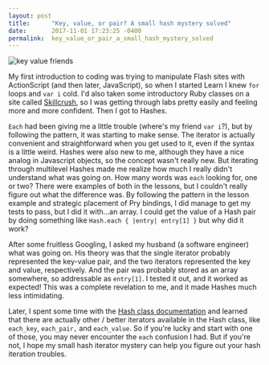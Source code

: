 ```yaml
---
layout: post
title:      "Key, value, or pair? A small hash mystery solved"
date:       2017-11-01 17:23:25 -0400
permalink:  key_value_or_pair_a_small_hash_mystery_solved
---
```


![key value friends](https://imgur.com/a/cFhf9)

My first introduction to coding was trying to manipulate Flash sites with ActionScript (and then later, JavaScript), so when I started Learn I knew `for` loops and `var i` cold. I'd also taken some introductory Ruby classes on a site called [Skillcrush](https://skillcrush.com/), so I was getting through labs pretty easily and feeling more and more confident. Then I got to Hashes.

`Each` had been giving me a little trouble (where's my friend `var i`?), but by following the pattern, it was starting to make sense. The iterator is actually convenient and straightforward when you get used to it, even if the syntax is a little weird. Hashes were also new to me, although they have a nice analog in Javascript objects, so the concept wasn't really new. But iterating through multilevel Hashes made me realize how much I really didn't understand what was going on. How many words was `each` looking for, one or two? There were examples of both in the lessons, but I couldn't really figure out what the difference was. By following the pattern in the lesson example and strategic placement of Pry bindings, I did manage to get my tests to pass, but I did it with...an array. I could get the value of a Hash pair by doing something like `Hash.each { |entry| entry[1] }` but why did it work? 

After some fruitless Googling, I asked my husband (a software engineer) what was going on. His theory was that the single iterator probably represented the key-value pair, and the two iterators represented the key and value, respectively. And the pair was probably stored as an array somewhere, so addressable as `entry[1]`. I tested it out, and it worked as expected! This was a complete revelation to me, and it made Hashes much less intimidating.

Later, I spent some time with the [Hash class documentation](http://ruby-doc.org/core-2.4.2/Hash.html) and learned that there are actually other / better iterators available in the Hash class, like `each_key`, `each_pair,` and `each_value`. So if you're lucky and start with one of those, you may never encounter the `each` confusion I had. But if you're not, I hope my small hash iterator mystery can help you figure out your hash iteration troubles.
